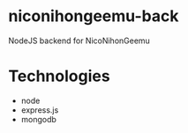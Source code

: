 # niconihongeemu-back
NodeJS backend for NicoNihonGeemu

# Technologies
- node
- express.js
- mongodb
